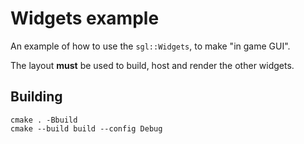 # Widgets example

An example of how to use the `sgl::Widgets`, to make "in game GUI".

The layout **must** be used to build, host and render the other widgets.

## Building

```
cmake . -Bbuild
cmake --build build --config Debug
```